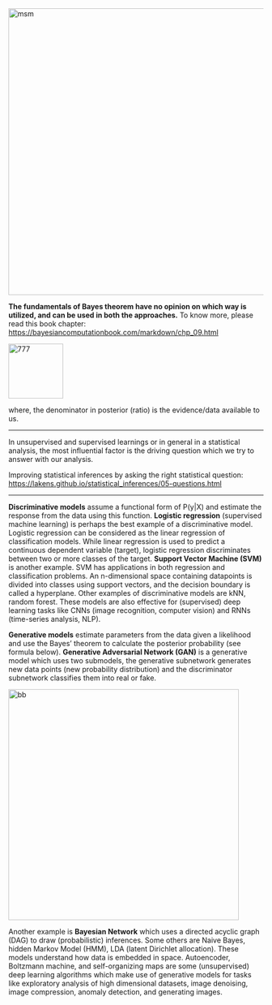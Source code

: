 


<img width="565" alt="msm" src="https://github.com/user-attachments/assets/96e06c80-8ed5-4f5c-b01e-29e7a8b87178" />

**The fundamentals of Bayes theorem have no opinion on which way is utilized, and can be used in both the approaches.** To know more, please read this book chapter: https://bayesiancomputationbook.com/markdown/chp_09.html


<img width="108" alt="777" src="https://github.com/user-attachments/assets/8104de23-52a0-4716-ac39-79e3de7a6f93" />

where, the denominator in posterior (ratio) is the evidence/data available to us. 

-----

In unsupervised and supervised learnings or in general in a statistical analysis, the most influential factor is the driving question which we try to answer with our analysis.

Improving statistical inferences by asking the right statistical question: https://lakens.github.io/statistical_inferences/05-questions.html

-----


**Discriminative models** assume a functional form of P(y|X) and estimate the response from the data using this function. **Logistic regression** (supervised machine learning) is perhaps the best example of a discriminative model. Logistic regression can be considered as the linear regression of classification models. While linear regression is used to predict a continuous dependent variable (target), logistic regression discriminates between two or more classes of the target. **Support Vector Machine (SVM)** is another example. SVM has applications in both regression and classification problems. An n-dimensional space containing datapoints is divided into classes using support vectors, and the decision boundary is called a hyperplane. Other examples of discriminative models are kNN, random forest. These models are also effective for (supervised) deep learning tasks like CNNs (image recognition, computer vision) and RNNs (time-series analysis, NLP).  

**Generative models** estimate parameters from the data given a likelihood and use the Bayes’ theorem to calculate the posterior probability (see formula below). **Generative Adversarial Network (GAN)** is a generative model which uses two submodels, the generative subnetwork generates new data points (new probability distribution) and the discriminator subnetwork classifies them into real or fake. 

<img width="455" alt="bb" src="https://github.com/user-attachments/assets/ddc7ca65-9e17-4608-9e86-ac6ae5683818" />


Another example is **Bayesian Network** which uses a directed acyclic graph (DAG) to draw (probabilistic) inferences. Some others are Naive Bayes, hidden Markov Model (HMM), LDA (latent Dirichlet allocation). These models understand how data is embedded in space. Autoencoder, Boltzmann machine, and self-organizing maps are some (unsupervised) deep learning algorithms which make use of generative models for tasks like exploratory analysis of high dimensional datasets, image denoising, image compression, anomaly detection, and generating images.


